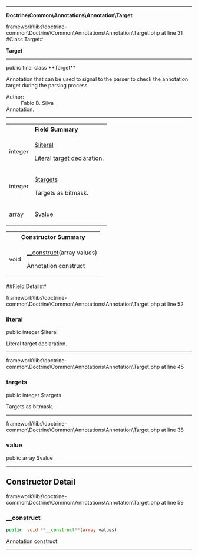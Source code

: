 
- - -

**Doctrine\Common\Annotations\Annotation\Target**
<div class="location">framework\libs\doctrine-common\Doctrine\Common\Annotations\Annotation\Target.php at line 31</div>
#Class Target#

**Target**


- - -

<p class="signature">public final  class **Target**</p>

<div class="comment" id="overview_description"><p>Annotation that can be used to signal to the parser
to check the annotation target during the parsing process.</p></div>

<dl>
<dt>Author:</dt>
<dd>Fabio B. Silva <fabio.bat.silva@gmail.com></dd>
<dt>Annotation.</dt>
</dl>

- - -

<table id="summary_field">
<tr><th colspan="2">Field Summary</th></tr>
<tr>
<td class="type"> integer</td>
<td class="description"><p class="name"><a href="#literal">$literal</a></p><p class="description">Literal target declaration.</p></td>
</tr>
<tr>
<td class="type"> integer</td>
<td class="description"><p class="name"><a href="#targets">$targets</a></p><p class="description">Targets as bitmask.</p></td>
</tr>
<tr>
<td class="type"> array</td>
<td class="description"><p class="name"><a href="#value">$value</a></p><p class="description"></p></td>
</tr>
</table>

<table id="summary_constructor">
<tr><th colspan="2">Constructor Summary</th></tr>
<tr>
<td class="type"> void</td>
<td class="description"><p class="name"><a href="#__construct">__construct</a>(array values)</p><p class="description">Annotation construct</p></td>
</tr>
</table>

##Field Detail##
<div class="location">framework\libs\doctrine-common\Doctrine\Common\Annotations\Annotation\Target.php at line 52</div>
<h3 id="literal">literal</h3>

public  integer $literal
<div class="details">
<p>Literal target declaration.</p></div>

- - -

<div class="location">framework\libs\doctrine-common\Doctrine\Common\Annotations\Annotation\Target.php at line 45</div>
<h3 id="targets">targets</h3>

public  integer $targets
<div class="details">
<p>Targets as bitmask.</p></div>

- - -

<div class="location">framework\libs\doctrine-common\Doctrine\Common\Annotations\Annotation\Target.php at line 38</div>
<h3 id="value">value</h3>

public  array $value
<div class="details">
<p></p></div>

- - -

<h2 id="detail_method">Constructor Detail</h2>
<div class="location">framework\libs\doctrine-common\Doctrine\Common\Annotations\Annotation\Target.php at line 59</div>
<h3 id="__construct()">__construct</h3>

```php
public  void **__construct**(array values)
```
<div class="details">
<p>Annotation construct</p></div>

- - -

